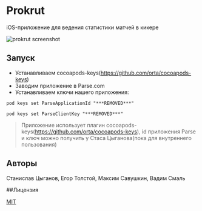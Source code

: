 # Prokrut
iOS-приложение для ведения статистики матчей в кикере

![prokrut screenshot](https://cloud.githubusercontent.com/assets/1926920/17085845/041f4180-51eb-11e6-8650-297991383602.jpg)

## Запуск

- Устанавливаем cocoapods-keys(https://github.com/orta/cocoapods-keys)
- Заводим приложение в Parse.com
- Устанавливаем ключи нашего приложения:
```
pod keys set ParseApplicationId "***REMOVED***"

pod keys set ParseClientKey "***REMOVED***"
```

> Приложение использует плагин cocoapods-keys(https://github.com/orta/cocoapods-keys), id приложения Parse и ключ можно получить у Стаса Цыганова(пока для внутреннего пользования)

## Авторы
Станислав Цыганов, Егор Толстой, Максим Савушкин, Вадим Смаль

##Лицензия 

[MIT](https://github.com/rambler-ios/Prokrut/blob/develop/LICENSE)
